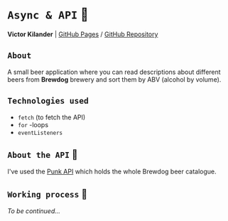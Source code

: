 # `Async & API` :satellite:

__Victor Kilander__ | [GitHub Pages](https://vctrklndr.github.io/JavaScript-AJAX) / [GitHub Repository](https://github.com/vctrklndr/JavaScript-AJAX)

## `About`
A small beer application where you can read descriptions about different beers from __Brewdog__ brewery and sort them by ABV (alcohol by volume).

## `Technologies used`
- ```fetch``` (to fetch the API)
- ```for``` -loops
- ```eventListeners```

## `About the API` :beer:
I've used the [Punk API](https://punkapi.com) which holds the whole Brewdog beer catalogue. 

## `Working process` :wrench:
*To be continued...*

